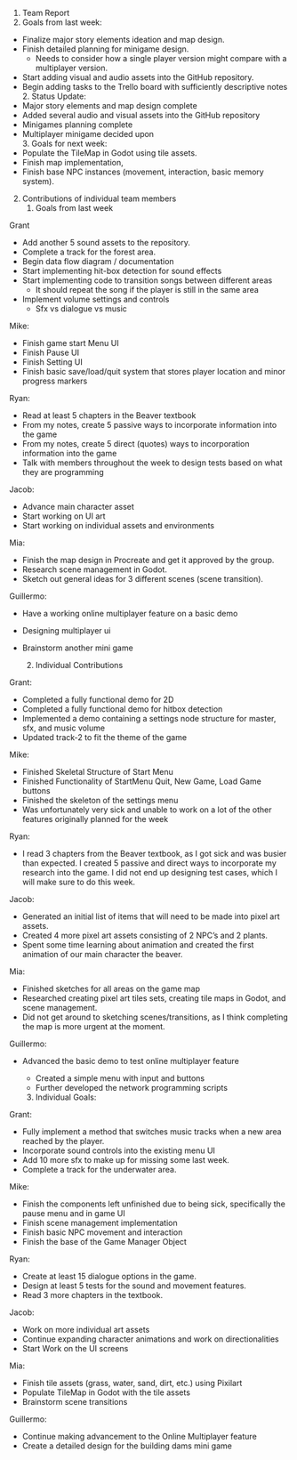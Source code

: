 

1.  Team Report  
   1. Goals from last week:  
* Finalize major story elements ideation and map design.   
* Finish detailed planning for minigame design.  
  * Needs to consider how a single player version might compare with a multiplayer version.  
* Start adding visual and audio assets into the GitHub repository.  
* Begin adding tasks to the Trello board with sufficiently descriptive notes  
  2. Status Update:  
* Major story elements and map design complete  
* Added several audio and visual assets into the GitHub repository  
* Minigames planning complete  
* Multiplayer minigame decided upon  
  3. Goals for next week:  
* Populate the TileMap in Godot using tile assets.  
* Finish map implementation,   
* Finish base NPC instances (movement, interaction, basic memory system).  
2. Contributions of individual team members  
   1. Goals from last week

Grant

* Add another 5 sound assets to the repository.    
* Complete a track for the forest area.   
* Begin data flow diagram / documentation  
* Start implementing hit-box detection for sound effects   
* Start implementing code to transition songs between different areas  
  * It should repeat the song if the player is still in the same area  
* Implement volume settings and controls  
  * Sfx vs dialogue vs music

Mike:

* Finish game start Menu UI  
* Finish Pause UI  
* Finish Setting UI  
* Finish basic save/load/quit system that stores player location and minor progress markers

Ryan:

* Read at least 5 chapters in the Beaver textbook  
* From my notes, create 5 passive ways to incorporate information into the game  
* From my notes, create 5 direct (quotes) ways to incorporation information into the game  
* Talk with members throughout the week to design tests based on what they are programming

Jacob:

* Advance main character asset  
* Start working on UI art  
* Start working on individual assets and environments

Mia:

* Finish the map design in Procreate and get it approved by the group.  
* Research scene management in Godot.  
* Sketch out general ideas for 3 different scenes (scene transition).

Guillermo:

* Have a working online multiplayer feature on a basic demo  
* Designing multiplayer ui   
* Brainstorm another mini game

  2.  Individual Contributions

Grant:

* Completed a fully functional demo for 2D  
* Completed a fully functional demo for hitbox detection  
* Implemented a demo containing a settings node structure for master, sfx, and music volume   
* Updated track-2 to fit the theme of the game

Mike:

* Finished Skeletal Structure of Start Menu  
* Finished Functionality of StartMenu Quit, New Game, Load Game buttons  
* Finished the skeleton of the settings menu  
* Was unfortunately very sick and unable to work on a lot of the other features originally planned for the week

Ryan:

* I read 3 chapters from the Beaver textbook, as I got sick and was busier than expected. I created 5 passive and direct ways to incorporate my research into the game. I did not end up designing test cases, which I will make sure to do this week. 

Jacob:

* Generated an initial list of items that will need to be made into pixel art assets.  
* Created 4 more pixel art assets consisting of 2 NPC’s and 2 plants.  
* Spent some time learning about animation and created the first animation of our main character the beaver.

Mia:

* Finished sketches for all areas on the game map  
* Researched creating pixel art tiles sets, creating tile maps in Godot, and scene management.  
* Did not get around to sketching scenes/transitions, as I think completing the map is more urgent at the moment. 

Guillermo:

* Advanced the basic demo to test online multiplayer feature  
  * Created a simple menu with input and buttons  
  * Further developed the network programming scripts

  3. Individual Goals:

Grant:

* Fully implement a method that switches music tracks when a new area reached by the player.  
* Incorporate sound controls into the existing menu UI  
* Add 10 more sfx to make up for missing some last week.  
* Complete a track for the underwater area.

Mike:

* Finish the components left unfinished due to being sick, specifically the pause menu and in game UI  
* Finish scene management implementation   
* Finish basic NPC movement and interaction   
* Finish the base of the Game Manager Object

Ryan:

* Create at least 15 dialogue options in the game.  
* Design at least 5 tests for the sound and movement features.   
* Read 3 more chapters in the textbook. 

Jacob:

* Work on more individual art assets  
* Continue expanding character animations and work on directionalities  
* Start Work on the UI screens

Mia:

* Finish tile assets (grass, water, sand, dirt, etc.) using Pixilart  
* Populate TileMap in Godot with the tile assets  
* Brainstorm scene transitions

Guillermo:

* Continue making advancement to the Online Multiplayer feature  
* Create a detailed design for the building dams mini game